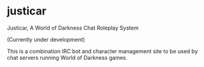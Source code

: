 # justicar
Justicar, A World of Darkness Chat Roleplay System

(Currently under development)

This is a combination IRC bot and character management site to be used by chat servers running World of Darkness games.
